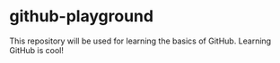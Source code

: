 # github-playground
This repository will be used for learning the basics of GitHub.
Learning GitHub is cool!
